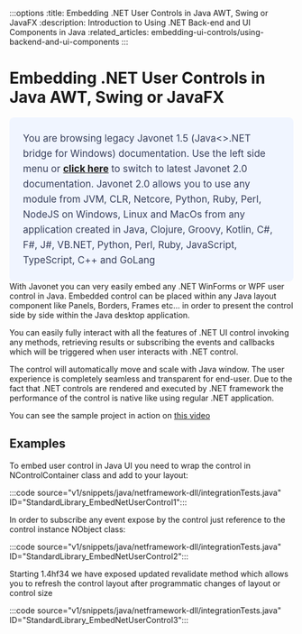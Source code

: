 :::options
:title: Embedding .NET User Controls in Java AWT, Swing or JavaFX
:description: Introduction to Using .NET Back-end and UI Components in Java
:related_articles: embedding-ui-controls/using-backend-and-ui-components
:::

# Embedding .NET User Controls in Java AWT, Swing or JavaFX  
  <div style="padding: 24px; background: #F0F5FF; border-radius: 8px; flex-direction: column; justify-content: flex-start; align-items: flex-start; gap: 10px; display: flex">
  <div style="justify-content: flex-start; align-items: center; gap: 24px; display: inline-flex">
    <div style="color: #353D5A; font-size: 17px; font-weight: 400; line-height: 27px; letter-spacing: 0.03px; word-wrap: break-word">
You are browsing legacy Javonet 1.5 (Java<>.NET bridge for Windows) documentation. Use the left side menu or <a style="font-weight: bold; text-decoration: underline;" href="/guides/v2/getting-started/about-javonet">click here</a> to switch to latest Javonet 2.0 documentation. Javonet 2.0 allows you to use any module from
JVM, CLR, Netcore, Python, Ruby, Perl, NodeJS on Windows, Linux and MacOs
from any application created in Java, Clojure, Groovy, Kotlin, C#, F#, J#, VB.NET, Python, Perl, Ruby, JavaScript, TypeScript, C++ and GoLang
    </div>
  </div>
</div>
With Javonet you can very easily embed any .NET WinForms or WPF user control in Java. Embedded control can be placed within any Java layout component like Panels, Borders, Frames etc… in order to present the control side by side within the Java desktop application.  
  
You can easily fully interact with all the features of .NET UI control invoking any methods, retrieving results or subscribing the events and callbacks which will be triggered when user interacts with .NET control.  
  
The control will automatically move and scale with Java window. The user experience is completely seamless and transparent for end-user. Due to the fact that .NET controls are rendered and executed by .NET framework the performance of the control is native like using regular .NET application.  
  
You can see the sample project in action on [this video](https://www.youtube.com/watch?v=L1GY5d8ZbLY)  
  
## Examples  
  
To embed user control in Java UI you need to wrap the control in NControlContainer class and add to your layout:

:::code source="v1/snippets/java/netframework-dll/integrationTests.java" ID="StandardLibrary_EmbedNetUserControl1":::

In order to subscribe any event expose by the control just reference to the control instance NObject class:

:::code source="v1/snippets/java/netframework-dll/integrationTests.java" ID="StandardLibrary_EmbedNetUserControl2":::

Starting 1.4hf34 we have exposed updated revalidate method which allows you to refresh the control layout after programmatic changes of layout or control size

:::code source="v1/snippets/java/netframework-dll/integrationTests.java" ID="StandardLibrary_EmbedNetUserControl3":::